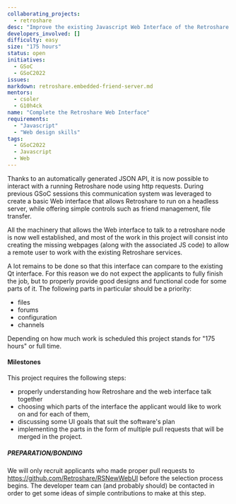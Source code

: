 ```yaml
---
collaborating_projects:
  - retroshare
desc: "Improve the existing Javascript Web Interface of the Retroshare project by adding the missing pages and functionalities"
developers_involved: []
difficulty: easy
size: "175 hours"
status: open
initiatives:
  - GSoC
  - GSoC2022
issues:
markdown: retroshare.embedded-friend-server.md
mentors:
  - csoler
  - G10h4ck
name: "Complete the Retroshare Web Interface"
requirements:
  - "Javascript"
  - "Web design skills"
tags:
  - GSoC2022
  - Javascript
  - Web
---
```


Thanks to an automatically generated JSON API, it is now possible to interact with a running Retroshare node using http requests.
During previous GSoC sessions this communication system was leveraged to create a basic Web interface that allows Retroshare to run on a headless server,
while offering simple controls such as friend management, file transfer.

All the machinery that allows the Web interface to talk to a retroshare node is now well established, and most of the
work in this project will consist into creating the missing webpages (along with the associated JS code) to allow a remote user to 
work with the existing Retroshare services.

A lot remains to be done so that this interface can compare to the existing Qt interface. For this reason we do not expect the
applicants to fully finish the job, but to properly provide good designs and functional code for some parts of it. The following 
parts in particular should be a priority:
* files
* forums
* configuration
* channels

Depending on how much work is scheduled this project stands for "175 hours" or full time.


#### Milestones

This project requires the following steps:
* properly understanding how Retroshare and the web interface talk together
* choosing which parts of the interface the applicant would like to work on and for each of them,
* discussing some UI goals that suit the software's plan
* implementing the parts in the form of multiple pull requests that will be merged in the project.

##### PREPARATION/BONDING

We will only recruit applicants who made proper pull requests to https://github.com/Retroshare/RSNewWebUI before the 
selection process begins. The developer team can (and probably should) be contacted in order to get some ideas of simple contributions
to make at this step.

